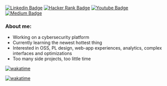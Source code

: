 [![Linkedin Badge](https://shields.io/badge/linkedin-linkedin?logo=linkedin&color=0077b6&style=for-the-badge)](https://www.linkedin.com/in/abdulhdr/)
[![Hacker Rank Badge](https://shields.io/badge/hackerrank-hackerrank?logo=hackerrank&color=ffffff&style=for-the-badge)](https://www.hackerrank.com/abdulhdr1/)
[![Youtube Badge](https://shields.io/badge/youtube-youtube?logo=youtube&color=d62828&style=for-the-badge)](https://www.youtube.com/channel/UC_GHTm6yy5oMJ15H1iu6wxA)
[![Medium Badge](https://shields.io/badge/medium-medium?logo=medium&color=000000&style=for-the-badge)](https://medium.com/@abdulhdr)

### About me:
- Working on a cybersecurity platform
- Currently learning the newest hottest thing
- Interested in OSS, PL design, web-app experiences, analytics, complex interfaces and optimizations
- Too many side projects, too little time

[![wakatime](https://wakatime.com/badge/user/018ec31e-8bb6-43ef-bfba-5170dc05062a.svg?style=flat-square)](https://wakatime.com/@abdulhdr1)

[![wakatime](https://wakatime.com/share/@abdulhdr1/0b9a0fe5-44fb-445b-a8ca-3fa08663d93b.png)](https://wakatime.com/@abdulhdr1)
